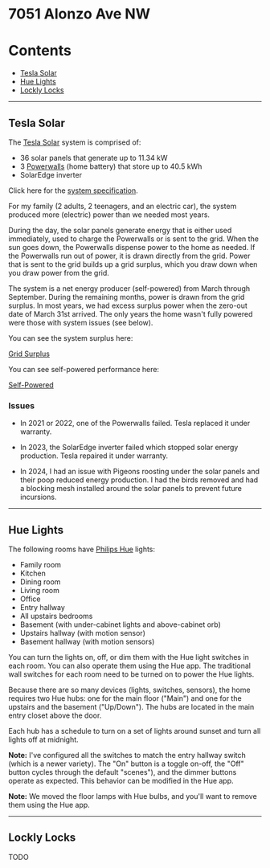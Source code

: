 # 7051 Alonzo Ave NW


# Contents

- [Tesla Solar](#tesla-solar)
- [Hue Lights](#hue-lights)
- [Lockly Locks](#lockly-locks)


----------


## Tesla Solar

The [Tesla Solar](https://www.tesla.com/solarpanels) system is comprised of:

- 36 solar panels that generate up to 11.34 kW
- 3 [Powerwalls](https://www.tesla.com/powerwall) (home battery) that store up to 40.5 kWh
- SolarEdge inverter

Click here for the [system specification](solar.pdf).

For my family (2 adults, 2 teenagers, and an electric car), the system produced more (electric)
power than we needed most years.

During the day, the solar panels generate energy that is either used immediately, used to charge the
Powerwalls or is sent to the grid. When the sun goes down, the Powerwalls dispense power to the home
as needed. If the Powerwalls run out of power, it is drawn directly from the grid. Power that is
sent to the grid builds up a grid surplus, which you draw down when you draw power from the grid.

The system is a net energy producer (self-powered) from March through September. During the
remaining months, power is drawn from the grid surplus. In most years, we had excess surplus power
when the zero-out date of March 31st arrived. The only years the home wasn't fully powered were
those with system issues (see below).

You can see the system surplus here:

[Grid Surplus](https://craigahobbs.github.io/solar/#var.vPage='Surplus')

You can see self-powered performance here:

[Self-Powered](https://craigahobbs.github.io/solar/#var.vPage='Self-Powered')


### Issues

- In 2021 or 2022, one of the Powerwalls failed. Tesla replaced it under warranty.

- In 2023, the SolarEdge inverter failed which stopped solar energy production. Tesla repaired it
  under warranty.

- In 2024, I had an issue with Pigeons roosting under the solar panels and their poop reduced energy
  production. I had the birds removed and had a blocking mesh installed around the solar panels to
  prevent future incursions.


----------


## Hue Lights

The following rooms have [Philips Hue](https://www.philips-hue.com/en-us/explore-hue) lights:

- Family room
- Kitchen
- Dining room
- Living room
- Office
- Entry hallway
- All upstairs bedrooms
- Basement (with under-cabinet lights and above-cabinet orb)
- Upstairs hallway (with motion sensor)
- Basement hallway (with motion sensors)

You can turn the lights on, off, or dim them with the Hue light switches in each room. You can also
operate them using the Hue app. The traditional wall switches for each room need to be turned on to
power the Hue lights.

Because there are so many devices (lights, switches, sensors), the home requires two Hue hubs: one
for the main floor ("Main") and one for the upstairs and the basement ("Up/Down"). The hubs are
located in the main entry closet above the door.

Each hub has a schedule to turn on a set of lights around sunset and turn all lights off at
midnight.

**Note:** I've configured all the switches to match the entry hallway switch (which is a newer
variety). The "On" button is a toggle on-off, the "Off" button cycles through the default "scenes"),
and the dimmer buttons operate as expected. This behavior can be modified in the Hue app.

**Note:** We moved the floor lamps with Hue bulbs, and you'll want to remove them using the Hue app.


----------


## Lockly Locks

TODO
